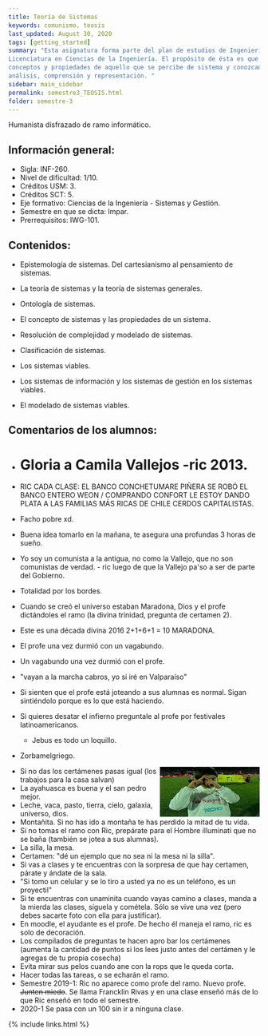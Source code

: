 ```yaml
---
title: Teoría de Sistemas
keywords: comunismo, teosis
last_updated: August 30, 2020
tags: [getting_started]
summary: "Esta asignatura forma parte del plan de estudios de Ingeniería Civil Informática conducente a la
Licenciatura en Ciencias de la Ingeniería. El propósito de ésta es que los estudiantes aprendan
conceptos y propiedades de aquello que se percibe de sistema y conozcan las técnicas para su
análisis, comprensión y representación. "
sidebar: main_sidebar
permalink: semestre3_TEOSIS.html
folder: semestre-3
---
```


Humanista disfrazado de ramo informático.

## Información general:

- Sigla: INF-260.
- Nivel de dificultad: 1/10.
- Créditos USM: 3.
- Créditos SCT: 5.
- Eje formativo:  Ciencias de la Ingeniería - Sistemas y Gestión.
- Semestre en que se dicta: Impar.
- Prerrequisitos: IWG-101.


## Contenidos:

- Epistemología de sistemas. Del cartesianismo al pensamiento de sistemas.
- La teoría de sistemas y la teoría de sistemas generales.
- Ontología de sistemas.
- El concepto de sistemas y las propiedades de un sistema.

- Resolución de complejidad y modelado de sistemas.
- Clasificación de sistemas.
- Los sistemas viables.
- Los sistemas de información y los sistemas de gestión en los sistemas viables.
- El modelado de sistemas viables.


## Comentarios de los alumnos:

- # Gloria a Camila Vallejos -ric 2013.

- RIC CADA CLASE: EL BANCO CONCHETUMARE PIÑERA SE ROBÓ EL BANCO ENTERO WEON / COMPRANDO CONFORT LE ESTOY DANDO PLATA A LAS FAMILIAS MÁS RICAS DE CHILE CERDOS CAPITALISTAS.

- Facho pobre xd.

- Buena idea tomarlo en la mañana, te asegura una profundas 3 horas de sueño.
- Yo soy un comunista a la antigua, no como la Vallejo, que no son comunistas de verdad. - ric luego de que la Vallejo  pa'so a ser de parte del Gobierno.
- Totalidad por los bordes.
- Cuando se creó el universo estaban Maradona, Dios y el profe dictándoles el ramo (la divina trinidad, pregunta de certamen 2).
- Este es una década divina 2016 2+1+6+1 = 10 MARADONA.
- El profe una vez durmió con un vagabundo.
- Un vagabundo una vez durmió con el profe.
- "vayan a la marcha cabros, yo si iré en Valparaíso"
- Si sienten que el profe está joteando a sus alumnas es normal. Sigan sintiéndolo porque es lo que está haciendo.
- Si quieres desatar el infierno preguntale al profe por festivales latinoamericanos.
  
  - Jebus es todo un loquillo.
- Zorbamelgriego.

<img align= "right" width= "200" height= "100" src= "images/semestre-3/teosis-meme1.jpg">

- Si no das los certámenes pasas igual (los trabajos para la casa salvan)
- La ayahuasca es buena y el san pedro mejor.
- Leche, vaca, pasto, tierra, cielo, galaxia, universo, dios.
- Montañita. Si no has ido a montaña te has perdido la mitad de tu vida.
- Si no tomas el ramo con Ric, prepárate para el Hombre illuminati que no se baña (también se jotea a sus alumnas).
- La silla, la mesa.
- Certamen: "dé un ejemplo que no sea ni la mesa ni la silla".
- Si vas a clases y te encuentras con la sorpresa de que hay certamen, párate y ándate de la sala.
- "Si tomo un celular y se lo tiro a usted ya no es un teléfono, es un proyectil"
- Si te encuentras con unaminita cuando vayas camino a clases, manda a la mierda las clases, síguela y cométela. Sólo se vive una vez (pero debes sacarte foto con ella para justificar).
- En moodle, el ayudante es el profe. De hecho él maneja el ramo, ric es solo de decoración.
- Los compilados de preguntas te hacen apro bar los certámenes (aumenta la cantidad de puntos si los lees justo antes del certámen y le agregas de tu propia cosecha)
- Evita mirar sus pelos cuando ane con la rops que le queda corta.
- Hacer todas las tareas, o se echarán el ramo.
- Semestre 2019-1: Ric no aparece como profe del ramo. Nuevo profe. ~~Junten miedo~~. Se llama Francklin Rivas y en una clase enseñó más de lo que Ric enseñó en todo el semestre.
- 2020-1 Se pasa con un 100 sin ir a ninguna clase.

{% include links.html %}
